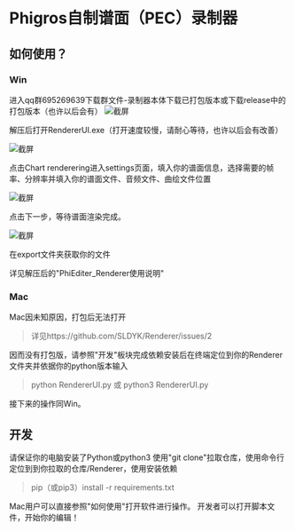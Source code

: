 # Phigros自制谱面（PEC）录制器

## 如何使用？

### Win
进入qq群695269639下载群文件-录制器本体下载已打包版本或下载release中的打包版本（也许以后会有）
<img alt="截屏" src="https://i.postimg.cc/sxrDWxFC/2023-01-03-9-06-31.png">

解压后打开RendererUI.exe（打开速度较慢，请耐心等待，也许以后会有改善）

<img alt="截屏" src="https://i.postimg.cc/pTghXVcj/2023-01-03-8-46-50.png">

点击Chart renderering进入settings页面，填入你的谱面信息，选择需要的帧率、分辨率并填入你的谱面文件、音频文件、曲绘文件位置

<img alt="截屏" src="https://i.postimg.cc/J7kHYJt5/2023-01-03-8-47-06.png">

点击下一步，等待谱面渲染完成。

<img alt="截屏" src="https://i.postimg.cc/J0ZyywS2/2023-01-03-8-47-32.png">

在export文件夹获取你的文件

详见解压后的"PhiEditer_Renderer使用说明"

### Mac
Mac因未知原因，打包后无法打开

> 详见https://github.com/SLDYK/Renderer/issues/2

因而没有打包版，请参照"开发"板块完成依赖安装后在终端定位到你的Renderer文件夹并依据你的python版本输入

> python RendererUI.py 或 python3 RendererUI.py

接下来的操作同Win。

## 开发
请保证你的电脑安装了Python或python3
使用"git clone"拉取仓库，使用命令行定位到到你拉取的仓库/Renderer，使用安装依赖

> pip（或pip3）install -r requirements.txt

Mac用户可以直接参照"如何使用"打开软件进行操作。
开发者可以打开脚本文件，开始你的编辑！